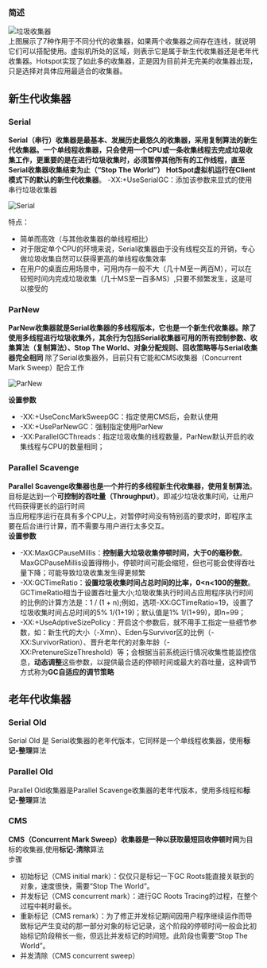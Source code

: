 ### 简述
![垃圾收集器](https://pic.yupoo.com/crowhawk/56a02e55/3b3c42d2.jpg)
<br>上图展示了7种作用于不同分代的收集器，如果两个收集器之间存在连线，就说明它们可以搭配使用。虚拟机所处的区域，则表示它是属于新生代收集器还是老年代收集器。Hotspot实现了如此多的收集器，正是因为目前并无完美的收集器出现，只是选择对具体应用最适合的收集器。
## 新生代收集器
### Serial
**Serial（串行）收集器是最基本、发展历史最悠久的收集器，采用复制算法的新生代收集器。一个单线程收集器，只会使用一个CPU或一条收集线程去完成垃圾收集工作，更重要的是在进行垃圾收集时，必须暂停其他所有的工作线程，直至Serial收集器收集结束为止（“Stop The World”）**
**HotSpot虚拟机运行在Client模式下的默认的新生代收集器**。  -XX:+UseSerialGC：添加该参数来显式的使用串行垃圾收集器

![Serial](https://pic.yupoo.com/crowhawk/6b90388c/6c281cf0.png)

特点：
 - 简单而高效（与其他收集器的单线程相比）
 - 对于限定单个CPU的环境来说，Serial收集器由于没有线程交互的开销，专心做垃圾收集自然可以获得更高的单线程收集效率
 - 在用户的桌面应用场景中，可用内存一般不大（几十M至一两百M），可以在较短时间内完成垃圾收集（几十MS至一百多MS）,只要不频繁发生，这是可以接受的
 
### ParNew
**ParNew收集器就是Serial收集器的多线程版本，它也是一个新生代收集器。除了使用多线程进行垃圾收集外，其余行为包括Serial收集器可用的所有控制参数、收集算法（复制算法）、Stop The World、对象分配规则、回收策略等与Serial收集器完全相同**
除了Serial收集器外，目前只有它能和CMS收集器（Concurrent Mark Sweep）配合工作

![ParNew](https://pic.yupoo.com/crowhawk/605f57b5/75122b84.png)

**设置参数**
- -XX:+UseConcMarkSweepGC：指定使用CMS后，会默认使用
- -XX:+UseParNewGC：强制指定使用ParNew
- -XX:ParallelGCThreads：指定垃圾收集的线程数量，ParNew默认开启的收集线程与CPU的数量相同；

### Parallel Scavenge
**Parallel Scavenge收集器也是一个并行的多线程新生代收集器，使用复制算法**。目标是达到一个**可控制的吞吐量（Throughput）**。即减少垃圾收集时间，让用户代码获得更长的运行时间<br>
当应用程序运行在具有多个CPU上，对暂停时间没有特别高的要求时，即程序主要在后台进行计算，而不需要与用户进行太多交互。<br>
**设置参数**
- -XX:MaxGCPauseMillis：**控制最大垃圾收集停顿时间，大于0的毫秒数**。MaxGCPauseMillis设置得稍小，停顿时间可能会缩短，但也可能会使得吞吐量下降；可能导致垃圾收集发生得更频繁
- -XX:GCTimeRatio：**设置垃圾收集时间占总时间的比率，0<n<100的整数**。
GCTimeRatio相当于设置吞吐量大小;垃圾收集执行时间占应用程序执行时间的比例的计算方法是：1 / (1 + n);例如，选项-XX:GCTimeRatio=19，设置了垃圾收集时间占总时间的5%  1/(1+19)；默认值是1%  1/(1+99)，即n=99；
- -XX:+UseAdptiveSizePolicy：开启这个参数后，就不用手工指定一些细节参数，如：新生代的大小（-Xmn）、Eden与Survivor区的比例（-XX:SurvivorRation）、晋升老年代的对象年龄（-XX:PretenureSizeThreshold）等；会根据当前系统运行情况收集性能监控信息，**动态调整**这些参数，以提供最合适的停顿时间或最大的吞吐量，这种调节方式称为**GC自适应的调节策略**

## 老年代收集器
### Serial Old
Serial Old 是 Serial收集器的老年代版本，它同样是一个单线程收集器，使用**标记-整理**算法
### Parallel Old
Parallel Old收集器是Parallel Scavenge收集器的老年代版本，使用多线程和**标记-整理**算法
### CMS
**CMS（Concurrent Mark Sweep）收集器是一种以获取最短回收停顿时间**为目标的收集器,使用**标记-清除**算法<br>
步骤
- 初始标记（CMS initial mark）：仅仅只是标记一下GC Roots能直接关联到的对象，速度很快，需要“Stop The World”。
- 并发标记（CMS concurrent mark）：进行GC Roots Tracing的过程，在整个过程中耗时最长。
- 重新标记（CMS remark）：为了修正并发标记期间因用户程序继续运作而导致标记产生变动的那一部分对象的标记记录，这个阶段的停顿时间一般会比初始标记阶段稍长一些，但远比并发标记的时间短。此阶段也需要“Stop The World”。
- 并发清除（CMS concurrent sweep）


